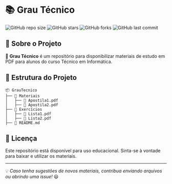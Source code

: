 # 📚 Grau Técnico

![GitHub repo size](https://img.shields.io/github/repo-size/MarianaMilaniMatos/GrauTecnico?style=for-the-badge)
![GitHub stars](https://img.shields.io/github/stars/MarianaMilaniMatos/GrauTecnico?style=for-the-badge)
![GitHub forks](https://img.shields.io/github/forks/MarianaMilaniMatos/GrauTecnico?style=for-the-badge)
![GitHub last commit](https://img.shields.io/github/last-commit/MarianaMilaniMatos/GrauTecnico?style=for-the-badge)

## 📌 Sobre o Projeto

🎯 **Grau Técnico** é um repositório para disponibilizar materiais de estudo em PDF para alunos do curso Técnico em Informática.

## 📂 Estrutura do Projeto

```
📦 GrauTecnico
├── 📁 Materiais
│   ├── 📄 Apostila1.pdf
│   ├── 📄 Apostila2.pdf
├── 📁 Exercícios
│   ├── 📄 Lista1.pdf
│   ├── 📄 Lista2.pdf
├── 📄 README.md
```

## 📜 Licença

Este repositório está disponível para uso educacional. Sinta-se à vontade para baixar e utilizar os materiais.

---

💡 *Caso tenha sugestões de novos materiais, contribua enviando arquivos ou abrindo uma issue!* 😃

